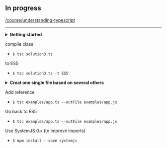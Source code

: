In progress
-----------
[/course/understanding-typescript](https://www.udemy.com/course/understanding-typescript)
- - - - - -

<details>
<summary><b>Getting started</b></summary>

- `$ sudo npm -g install typescript`

- `$ npm init`

- `$ npm install lite-server --save-dev`

- `$ tsc name-of-the-file.ts`
</details>

compile class
- `$ tsc solution3.ts`

to ES5
- `$ tsc solution3.ts -t ES5`

<details>
<summary><b>Creat one single file based on several others</b></summary>

`$ tsc --outFile examples/app.js examples/circleMath.ts examples/rectangleMath.ts examples/app.ts`

</details>

Add reference
- `$ tsc examples/app.ts --outFile examples/app.js`

Go back to ES5 
- `$ tsc examples/app.ts --outFile examples/app.js`

Use SystemJS 0.x (to improve imports)
- `$ npm install --save systemjs`

